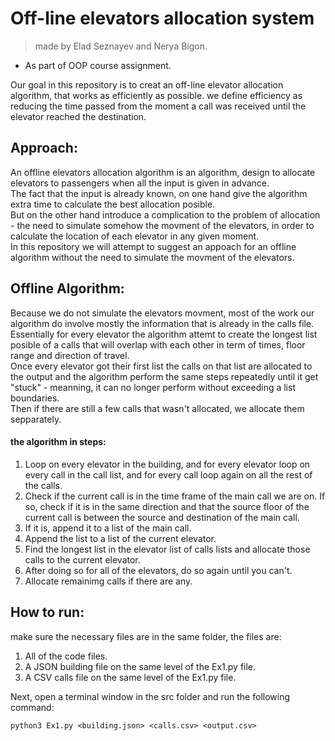 # Off-line elevators allocation system
> made by Elad Seznayev and Nerya Bigon.
* As part of OOP course assignment.

Our goal in this repository is to creat an off-line elevator allocation algorithm, that works as efficiently as possible.
we define efficiency as reducing the time passed from the moment a call was received until the elevator reached the destination.

## Approach:
An offline elevators allocation algorithm is an algorithm, design to allocate elevators to passengers when all the input is given in advance.  
The fact that the input is already known, on one hand give the algorithm extra time to calculate the best allocation posible.  
But on the other hand introduce a complication to the problem of allocation - the need to simulate somehow the movment of the elevators, in order to calculate the location of each elevator in any given moment.  
In this repository we will attempt to suggest an appoach for an offline algorithm without the need to simulate the movment of the elevators.

## Offline Algorithm:
Because we do not simulate the elevators movment, most of the work our algorithm do involve mostly the information that is already in the calls file.
Essentially for every elevator the algorithm attemt to create the longest list posible of a calls that will overlap with each other in term of times, floor range and direction of travel.  
Once every elevator got their first list the calls on that list are allocated to the output and the algorithm perform the same steps repeatedly until it get "stuck" - meanning, it can no longer perform without exceeding a list boundaries.  
Then if there are still a few calls that wasn't allocated, we allocate them sepparately.

#### the algorithm in steps: 
1. Loop on every elevator in the building, and for every elevator loop on every call in the call list, and for every call loop again on all the rest of the calls.
2. Check if the current call is in the time frame of the main call we are on. If so, check if it is in the same direction and that the source floor of the current call is between the source and destination of the main call. 
3. If it is, append it to a list of the main call.
4. Append the list to a list of the current elevator.
5. Find the longest list in the elevator list of calls lists and allocate those calls to the current elevator.
6. After doing so for all of the elevators, do so again until you can't.
7. Allocate remainimg calls if there are any.


## How to run:
make sure the necessary files are in the same folder, the files are:
1. All of the code files.
2. A JSON building file on the same level of the Ex1.py file.
3. A CSV calls file on the same level of the Ex1.py file.

Next, open a terminal window in the src folder and run the following command:  

`python3 Ex1.py <building.json> <calls.csv> <output.csv>`
